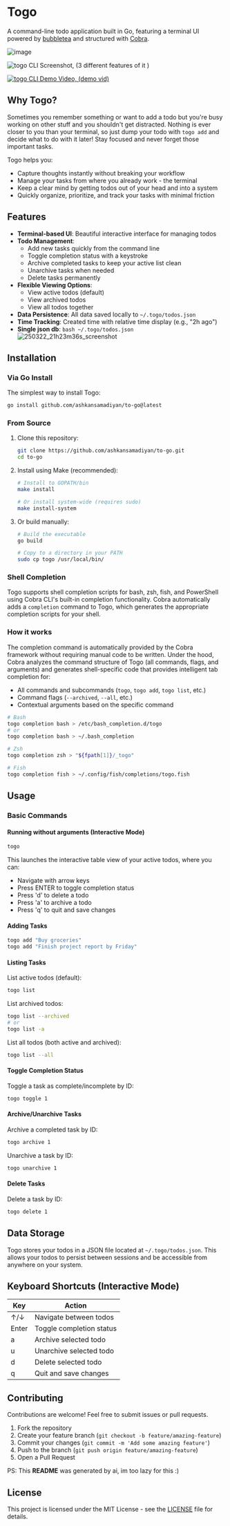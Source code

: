 # Togo

A command-line todo application built in Go, featuring a terminal UI powered by [bubbletea](https://github.com/charmbracelet/bubbletea) and structured with [Cobra](https://github.com/spf13/cobra).



![image](https://github.com/user-attachments/assets/d86a7aa3-6aed-4fa4-9f3f-fe164adebbce)

![togo CLI Screenshot, (3 different features of it ) ](https://github.com/user-attachments/assets/7907d938-06ae-418a-b44c-96581e3edb1c)

[![togo CLI Demo Video, (demo vid) ](https://github.com/user-attachments/assets/14afdab1-2f6b-419c-9ace-958d8c167646)](https://github.com/user-attachments/assets/14afdab1-2f6b-419c-9ace-958d8c167646)


## Why Togo?

Sometimes you remember something or want to add a todo but you're busy working on other stuff and you shouldn't get distracted. Nothing is ever closer to you than your terminal, so just dump your todo with `togo add` and decide what to do with it later! Stay focused and never forget those important tasks.

Togo helps you:
- Capture thoughts instantly without breaking your workflow
- Manage your tasks from where you already work - the terminal
- Keep a clear mind by getting todos out of your head and into a system
- Quickly organize, prioritize, and track your tasks with minimal friction

## Features

- **Terminal-based UI**: Beautiful interactive interface for managing todos
- **Todo Management**:
  - Add new tasks quickly from the command line
  - Toggle completion status with a keystroke
  - Archive completed tasks to keep your active list clean
  - Unarchive tasks when needed
  - Delete tasks permanently
- **Flexible Viewing Options**:
  - View active todos (default)
  - View archived todos
  - View all todos together
- **Data Persistence**: All data saved locally to `~/.togo/todos.json`
- **Time Tracking**: Created time with relative time display (e.g., "2h ago")
- **Single json db**: ```bash ~/.togo/todos.json```
  ![250322_21h23m36s_screenshot](https://github.com/user-attachments/assets/7edd1331-9ae2-4362-87f5-e51e0bf1089c)

## Installation

### Via Go Install

The simplest way to install Togo:

```bash
go install github.com/ashkansamadiyan/to-go@latest
```

### From Source

1. Clone this repository:
   ```bash
   git clone https://github.com/ashkansamadiyan/to-go.git
   cd to-go
   ```

2. Install using Make (recommended):
   ```bash
   # Install to GOPATH/bin
   make install
   
   # Or install system-wide (requires sudo)
   make install-system
   ```

3. Or build manually:
   ```bash
   # Build the executable
   go build
   
   # Copy to a directory in your PATH
   sudo cp togo /usr/local/bin/
   ```

### Shell Completion

Togo supports shell completion scripts for bash, zsh, fish, and PowerShell using Cobra CLI's built-in completion functionality. Cobra automatically adds a `completion` command to Togo, which generates the appropriate completion scripts for your shell.

### How it works

The completion command is automatically provided by the Cobra framework without requiring manual code to be written. Under the hood, Cobra analyzes the command structure of Togo (all commands, flags, and arguments) and generates shell-specific code that provides intelligent tab completion for:

- All commands and subcommands (`togo`, `togo add`, `togo list`, etc.)
- Command flags (`--archived`, `--all`, etc.)
- Contextual arguments based on the specific command


```bash
# Bash
togo completion bash > /etc/bash_completion.d/togo
# or
togo completion bash > ~/.bash_completion

# Zsh
togo completion zsh > "${fpath[1]}/_togo"

# Fish
togo completion fish > ~/.config/fish/completions/togo.fish
```

## Usage

### Basic Commands

#### Running without arguments (Interactive Mode)

```bash
togo
```
This launches the interactive table view of your active todos, where you can:
- Navigate with arrow keys
- Press ENTER to toggle completion status
- Press 'd' to delete a todo
- Press 'a' to archive a todo
- Press 'q' to quit and save changes

#### Adding Tasks

```bash
togo add "Buy groceries"
togo add "Finish project report by Friday"
```

#### Listing Tasks

List active todos (default):
```bash
togo list
```

List archived todos:
```bash
togo list --archived
# or
togo list -a
```

List all todos (both active and archived):
```bash
togo list --all
```

#### Toggle Completion Status

Toggle a task as complete/incomplete by ID:
```bash
togo toggle 1
```

#### Archive/Unarchive Tasks

Archive a completed task by ID:
```bash
togo archive 1
```

Unarchive a task by ID:
```bash
togo unarchive 1
```

#### Delete Tasks

Delete a task by ID:
```bash
togo delete 1
```

## Data Storage

Togo stores your todos in a JSON file located at `~/.togo/todos.json`. This allows your todos to persist between sessions and be accessible from anywhere on your system.

## Keyboard Shortcuts (Interactive Mode)

| Key       | Action                    |
|-----------|---------------------------|
| ↑/↓       | Navigate between todos    |
| Enter     | Toggle completion status  |
| a         | Archive selected todo     |
| u         | Unarchive selected todo   |
| d         | Delete selected todo      |
| q         | Quit and save changes     |

## Contributing

Contributions are welcome! Feel free to submit issues or pull requests.

1. Fork the repository
2. Create your feature branch (`git checkout -b feature/amazing-feature`)
3. Commit your changes (`git commit -m 'Add some amazing feature'`)
4. Push to the branch (`git push origin feature/amazing-feature`)
5. Open a Pull Request

PS: This **README** was generated by ai, im too lazy for this :)

## License

This project is licensed under the MIT License - see the [LICENSE](LICENSE) file for details. 
